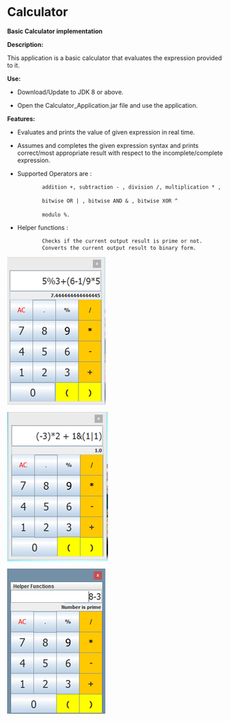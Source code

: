 # Calculator
**Basic Calculator implementation**

**Description:**

This application is a basic calculator that evaluates the expression provided to it.

**Use:**

- Download/Update to JDK 8 or above.

- Open the Calculator_Application.jar file and use the application.

**Features:**

- Evaluates and prints the value of given expression in real time.

- Assumes and completes the given expression syntax and prints correct/most appropriate result
with respect to the incomplete/complete expression.

- Supported Operators are :
			  
              addition +, subtraction - , division /, multiplication * ,
			  
              bitwise OR | , bitwise AND & , bitwise XOR ^
			  
              modulo %.
			  
- Helper functions :

              Checks if the current output result is prime or not.
              Converts the current output result to binary form.



![Alt text](images/ca1.PNG?raw=true "image1")


![Alt text](images/ca2.PNG?raw=true "image2")

![Alt text](images/ca3.PNG?raw=true "image3")
